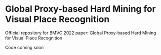 # Global Proxy-based Hard Mining for Visual Place Recognition
Official repository for BMVC 2022 paper: Global Proxy-based Hard Mining for Visual Place Recognition


Code coming soon
